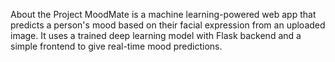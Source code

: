 About the Project
MoodMate is a machine learning-powered web app that predicts a person's mood based on their facial expression from an uploaded image. It uses a trained deep learning model with Flask backend and a simple frontend to give real-time mood predictions.
